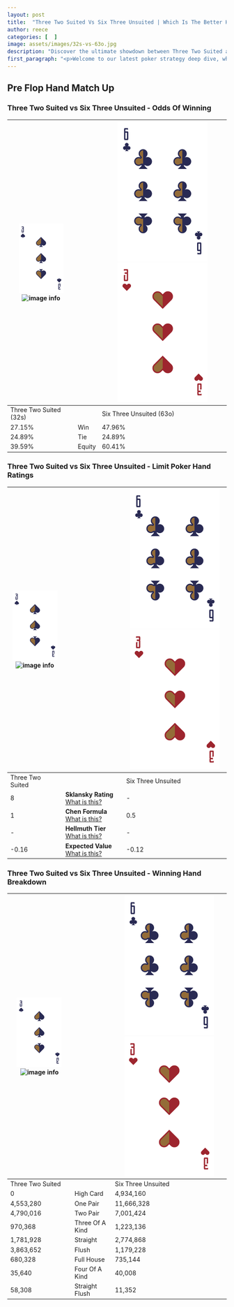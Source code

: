 ```yaml
---
layout: post
title:  "Three Two Suited Vs Six Three Unsuited | Which Is The Better Hand In Poker? A Complete Guide"
author: reece
categories: [  ]
image: assets/images/32s-vs-63o.jpg
description: "Discover the ultimate showdown between Three Two Suited and Six Three Unsuited in poker! Uncover the odds, strategies, and scenarios where one hand triumphs over the other. Get ready to up your poker game with this thrilling analysis."
first_paragraph: "<p>Welcome to our latest poker strategy deep dive, where we're pitting two distinct hands against each other in a high-stakes showdown: Three Two Suited vs Six Three Unsuited.</p><p>In the dynamic world of poker, every decision counts, and knowing which hand holds the upper hand is key to your success at the table.</p><p>In this article, we'll dissect these two hands, explore the scenarios where one dominates the other, and equip you with the knowledge to make strategic choices that can tip the odds in your favor.</p><p>Get ready to unravel the intriguing dynamics of these poker hands and elevate your game to new heights.</p>"
---
```




[comment]: # (sp0)

## Pre Flop Hand Match Up

<div class="table hand-ratings" markdown="1"> 



### Three Two Suited vs Six Three Unsuited - Odds Of Winning


    
| ![image info](assets/images/hand1/3.png) ![image info](assets/images/hand1/2s.png) |  | ![image info](assets/images/hand2/6.png) ![image info](assets/images/hand2/3o.png) |
| -------- | -------- | -------- |
| Three Two Suited (32s) |  | Six Three Unsuited (63o) |
| 27.15% | Win | 47.96% |
| 24.89% | Tie | 24.89% |
| 39.59% | Equity | 60.41% |




[comment]: # (sp1)



### Three Two Suited vs Six Three Unsuited - Limit Poker Hand Ratings


    
| ![image info](assets/images/hand1/3.png) ![image info](assets/images/hand1/2s.png) |  | ![image info](assets/images/hand2/6.png) ![image info](assets/images/hand2/3o.png) |
| -------- | -------- | -------- |
| Three Two Suited |  | Six Three Unsuited |
| 8 | **Sklansky Rating** [What is this?](/sklansky-rating-explained) | - |
| 1 | **Chen Formula** [What is this?](/chen-formula-explained) | 0.5 |
| - | **Hellmuth Tier** [What is this?](/Hellmuth-tier-explained) | - |
| -0.16 | **Expected Value** [What is this?](/expected-value-explained) | -0.12 |




[comment]: # (sp2)



### Three Two Suited vs Six Three Unsuited - Winning Hand Breakdown


    
| ![image info](assets/images/hand1/3.png) ![image info](assets/images/hand1/2s.png) |  | ![image info](assets/images/hand2/6.png) ![image info](assets/images/hand2/3o.png) |
| -------- | -------- | -------- |
| Three Two Suited |  | Six Three Unsuited |
| 0 | High Card | 4,934,160 |
| 4,553,280 | One Pair | 11,666,328 |
| 4,790,016 | Two Pair | 7,001,424 |
| 970,368 | Three Of A Kind | 1,223,136 |
| 1,781,928 | Straight | 2,774,868 |
| 3,863,652 | Flush | 1,179,228 |
| 680,328 | Full House | 735,144 |
| 35,640 | Four Of A Kind | 40,008 |
| 58,308 | Straight Flush | 11,352 |




[comment]: # (sp3)



</div>

[comment]: # (sp4)



[comment]: # (sp5)

